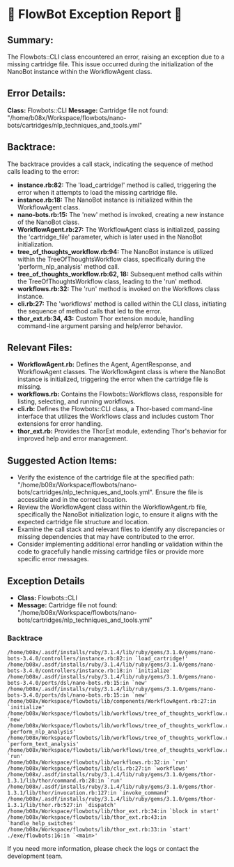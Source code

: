 # 🤖 FlowBot Exception Report 🤖


## Summary:

The Flowbots::CLI class encountered an error, raising an exception due to a missing cartridge file. This issue occurred during the initialization of the NanoBot instance within the WorkflowAgent class.

## Error Details:

**Class:** Flowbots::CLI
**Message:** Cartridge file not found: "/home/b08x/Workspace/flowbots/nano-bots/cartridges/nlp_techniques_and_tools.yml"

## Backtrace:

The backtrace provides a call stack, indicating the sequence of method calls leading to the error:

- **instance.rb:82:** The 'load_cartridge!' method is called, triggering the error when it attempts to load the missing cartridge file.
- **instance.rb:18:** The NanoBot instance is initialized within the WorkflowAgent class.
- **nano-bots.rb:15:** The 'new' method is invoked, creating a new instance of the NanoBot class.
- **WorkflowAgent.rb:27:** The WorkflowAgent class is initialized, passing the 'cartridge_file' parameter, which is later used in the NanoBot initialization.
- **tree_of_thoughts_workflow.rb:94:** The NanoBot instance is utilized within the TreeOfThoughtsWorkflow class, specifically during the 'perform_nlp_analysis' method call.
- **tree_of_thoughts_workflow.rb:62, 18:** Subsequent method calls within the TreeOfThoughtsWorkflow class, leading to the 'run' method.
- **workflows.rb:32:** The 'run' method is invoked on the Workflows class instance.
- **cli.rb:27:** The 'workflows' method is called within the CLI class, initiating the sequence of method calls that led to the error.
- **thor_ext.rb:34, 43:** Custom Thor extension module, handling command-line argument parsing and help/error behavior.

## Relevant Files:

- **WorkflowAgent.rb:** Defines the Agent, AgentResponse, and WorkflowAgent classes. The WorkflowAgent class is where the NanoBot instance is initialized, triggering the error when the cartridge file is missing.
- **workflows.rb:** Contains the Flowbots::Workflows class, responsible for listing, selecting, and running workflows.
- **cli.rb:** Defines the Flowbots::CLI class, a Thor-based command-line interface that utilizes the Workflows class and includes custom Thor extensions for error handling.
- **thor_ext.rb:** Provides the ThorExt module, extending Thor's behavior for improved help and error management.

## Suggested Action Items:

- Verify the existence of the cartridge file at the specified path: "/home/b08x/Workspace/flowbots/nano-bots/cartridges/nlp_techniques_and_tools.yml". Ensure the file is accessible and in the correct location.
- Review the WorkflowAgent class within the WorkflowAgent.rb file, specifically the NanoBot initialization logic, to ensure it aligns with the expected cartridge file structure and location.
- Examine the call stack and relevant files to identify any discrepancies or missing dependencies that may have contributed to the error.
- Consider implementing additional error handling or validation within the code to gracefully handle missing cartridge files or provide more specific error messages.


## Exception Details

- **Class:** Flowbots::CLI
- **Message:** Cartridge file not found: "/home/b08x/Workspace/flowbots/nano-bots/cartridges/nlp_techniques_and_tools.yml"

### Backtrace

```
/home/b08x/.asdf/installs/ruby/3.1.4/lib/ruby/gems/3.1.0/gems/nano-bots-3.4.0/controllers/instance.rb:82:in `load_cartridge!'
/home/b08x/.asdf/installs/ruby/3.1.4/lib/ruby/gems/3.1.0/gems/nano-bots-3.4.0/controllers/instance.rb:18:in `initialize'
/home/b08x/.asdf/installs/ruby/3.1.4/lib/ruby/gems/3.1.0/gems/nano-bots-3.4.0/ports/dsl/nano-bots.rb:15:in `new'
/home/b08x/.asdf/installs/ruby/3.1.4/lib/ruby/gems/3.1.0/gems/nano-bots-3.4.0/ports/dsl/nano-bots.rb:15:in `new'
/home/b08x/Workspace/flowbots/lib/components/WorkflowAgent.rb:27:in `initialize'
/home/b08x/Workspace/flowbots/lib/workflows/tree_of_thoughts_workflow.rb:94:in `new'
/home/b08x/Workspace/flowbots/lib/workflows/tree_of_thoughts_workflow.rb:94:in `perform_nlp_analysis'
/home/b08x/Workspace/flowbots/lib/workflows/tree_of_thoughts_workflow.rb:62:in `perform_text_analysis'
/home/b08x/Workspace/flowbots/lib/workflows/tree_of_thoughts_workflow.rb:18:in `run'
/home/b08x/Workspace/flowbots/lib/workflows.rb:32:in `run'
/home/b08x/Workspace/flowbots/lib/cli.rb:27:in `workflows'
/home/b08x/.asdf/installs/ruby/3.1.4/lib/ruby/gems/3.1.0/gems/thor-1.3.1/lib/thor/command.rb:28:in `run'
/home/b08x/.asdf/installs/ruby/3.1.4/lib/ruby/gems/3.1.0/gems/thor-1.3.1/lib/thor/invocation.rb:127:in `invoke_command'
/home/b08x/.asdf/installs/ruby/3.1.4/lib/ruby/gems/3.1.0/gems/thor-1.3.1/lib/thor.rb:527:in `dispatch'
/home/b08x/Workspace/flowbots/lib/thor_ext.rb:34:in `block in start'
/home/b08x/Workspace/flowbots/lib/thor_ext.rb:43:in `handle_help_switches'
/home/b08x/Workspace/flowbots/lib/thor_ext.rb:33:in `start'
./exe/flowbots:16:in `<main>'
```

If you need more information, please check the logs or contact the development team.
